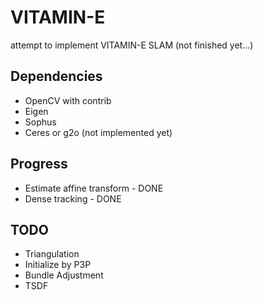 # VITAMIN-E

attempt to implement VITAMIN-E SLAM (not finished yet...)

## Dependencies

* OpenCV with contrib
* Eigen
* Sophus
* Ceres or g2o (not implemented yet)

## Progress

* Estimate affine transform - DONE
* Dense tracking - DONE

## TODO

* Triangulation
* Initialize by P3P
* Bundle Adjustment
* TSDF
